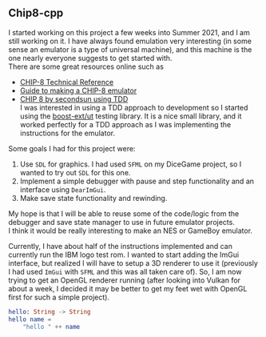 ## Chip8-cpp
I started working on this project a few weeks into Summer 2021, and I am still working on it.  I have always found emulation very interesting (in some sense
an emulator is a type of universal machine), and this machine is the one nearly everyone suggests to get started with.  
There are some great resources online
such as  
- [CHIP-8 Technical Reference](https://github.com/mattmikolay/chip-8/wiki/CHIP%E2%80%908-Technical-Reference)
- [Guide to making a CHIP-8 emulator](https://tobiasvl.github.io/blog/write-a-chip-8-emulator/)
- [CHIP 8 by secondsun using TDD](https://github.com/secondsun/chip8)  
I was interested in using a TDD approach to development so I started using the [boost-ext/ut](https://github.com/boost-ext/ut) testing library.
It is a nice small library, and it worked perfectly for a TDD approach as I was implementing the instructions for the emulator.        

Some goals I had for this project were:

1. Use `SDL` for graphics.  I had used `SFML` on my DiceGame project, so I wanted to try out `SDL` for this one.
2. Implement a simple debugger with pause and step functionality and an interface using `DearImGui`.
3. Make save state functionality and rewinding.

My hope is that I will be able to reuse some of the code/logic from the debugger and save state manager to use in future emulator projects.  
I think it would be really interesting to make an NES or GameBoy emulator.  

Currently, I have about half of the instructions implemented and can currently run the IBM logo test rom.  I wanted to start adding the ImGui interface,
but realized I will have to setup a 3D renderer to use it (previously I had used `ImGui` with `SFML` and this was all taken care of).  So, I am
now trying to get an OpenGL renderer running (after looking into Vulkan for about a week, I decided it may be better to get my feet wet with OpenGL first
for such a simple project).

```elm
hello: String -> String
hello name = 
    "hello " ++ name
```
